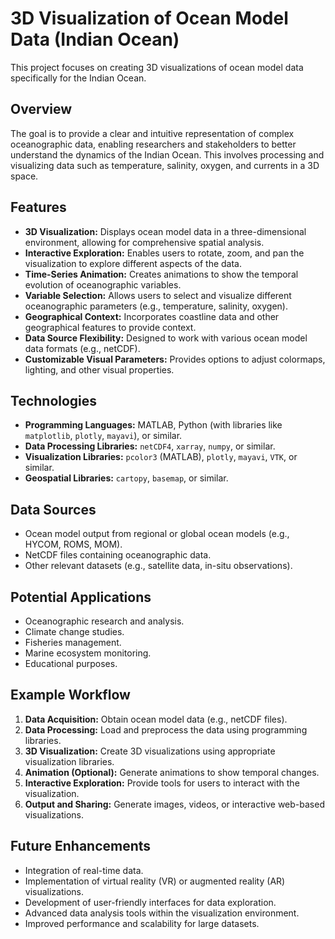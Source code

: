 
# 3D Visualization of Ocean Model Data (Indian Ocean)

This project focuses on creating 3D visualizations of ocean model data specifically for the Indian Ocean.

## Overview

The goal is to provide a clear and intuitive representation of complex oceanographic data, enabling researchers and stakeholders to better understand the dynamics of the Indian Ocean. This involves processing and visualizing data such as temperature, salinity, oxygen, and currents in a 3D space.

## Features

* **3D Visualization:** Displays ocean model data in a three-dimensional environment, allowing for comprehensive spatial analysis.
* **Interactive Exploration:** Enables users to rotate, zoom, and pan the visualization to explore different aspects of the data.
* **Time-Series Animation:** Creates animations to show the temporal evolution of oceanographic variables.
* **Variable Selection:** Allows users to select and visualize different oceanographic parameters (e.g., temperature, salinity, oxygen).
* **Geographical Context:** Incorporates coastline data and other geographical features to provide context.
* **Data Source Flexibility:** Designed to work with various ocean model data formats (e.g., netCDF).
* **Customizable Visual Parameters:** Provides options to adjust colormaps, lighting, and other visual properties.

## Technologies

* **Programming Languages:** MATLAB, Python (with libraries like `matplotlib`, `plotly`, `mayavi`), or similar.
* **Data Processing Libraries:** `netCDF4`, `xarray`, `numpy`, or similar.
* **Visualization Libraries:** `pcolor3` (MATLAB), `plotly`, `mayavi`, `VTK`, or similar.
* **Geospatial Libraries:** `cartopy`, `basemap`, or similar.

## Data Sources

* Ocean model output from regional or global ocean models (e.g., HYCOM, ROMS, MOM).
* NetCDF files containing oceanographic data.
* Other relevant datasets (e.g., satellite data, in-situ observations).

## Potential Applications

* Oceanographic research and analysis.
* Climate change studies.
* Fisheries management.
* Marine ecosystem monitoring.
* Educational purposes.

## Example Workflow

1.  **Data Acquisition:** Obtain ocean model data (e.g., netCDF files).
2.  **Data Processing:** Load and preprocess the data using programming libraries.
3.  **3D Visualization:** Create 3D visualizations using appropriate visualization libraries.
4.  **Animation (Optional):** Generate animations to show temporal changes.
5.  **Interactive Exploration:** Provide tools for users to interact with the visualization.
6.  **Output and Sharing:** Generate images, videos, or interactive web-based visualizations.

## Future Enhancements

* Integration of real-time data.
* Implementation of virtual reality (VR) or augmented reality (AR) visualizations.
* Development of user-friendly interfaces for data exploration.
* Advanced data analysis tools within the visualization environment.
* Improved performance and scalability for large datasets.
